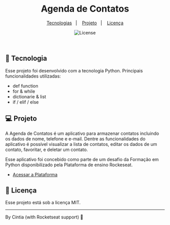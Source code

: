 <h1 align="center"> Agenda de Contatos </h1>

<p align="center">
  <a href="#-tecnologias">Tecnologias</a>&nbsp;&nbsp;&nbsp;|&nbsp;&nbsp;&nbsp;
  <a href="#-projeto">Projeto</a>&nbsp;&nbsp;&nbsp;|&nbsp;&nbsp;&nbsp;
  <a href="#memo-licença">Licença</a>
</p>

<p align="center">
  <img alt="License" src="https://img.shields.io/static/v1?label=license&message=MIT&color=49AA26&labelColor=000000">
</p>

<br>

## 🚀 Tecnologia

Esse projeto foi desenvolvido com a tecnologia Python.
Principais funcionalidades utilizadas:

- def function
- for & while
- dictionarie & list
- if / elif / else   

## 💻 Projeto

A Agenda de Contatos é um aplicativo para armazenar contatos incluindo os dados de nome, telefone e e-mail. Dentre as funcionalidades do aplicativo é possível visualizar a lista de contatos, editar os dados de um contato, favoritar, e deletar um contato.

Esse aplicativo foi concebido como parte de um desafio da Formação em Python disponibilizado pela Plataforma de ensino Rockeseat.

- [Acessar a Plataforma](https://www.rocketseat.com.br)


## 📝 Licença

Esse projeto está sob a licença MIT.

---

By Cíntia (with Rocketseat support) 👋
